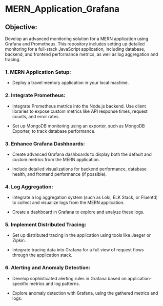 # MERN_Application_Grafana

## Objective:
Develop an advanced monitoring solution for a MERN application using Grafana and Prometheus. This repository includes setting up detailed monitoring for a full-stack JavaScript application, including database, backend, and frontend performance metrics, as well as log aggregation and tracing.

 ### 1. MERN Application Setup:

   - Deploy a travel memory application in your local machine.

### 2. Integrate Prometheus:

   - Integrate Prometheus metrics into the Node.js backend. Use client libraries to expose custom metrics like API response times, request counts, and error rates.

   - Set up MongoDB monitoring using an exporter, such as MongoDB Exporter, to track database performance.

### 3. Enhance Grafana Dashboards:

   - Create advanced Grafana dashboards to display both the default and custom metrics from the MERN application.

   - Include detailed visualizations for backend performance, database health, and frontend performance (if possible).

### 4. Log Aggregation:

   - Integrate a log aggregation system (such as Loki, ELK Stack, or Fluentd) to collect and visualize logs from the MERN application.

   - Create a dashboard in Grafana to explore and analyze these logs.

### 5. Implement Distributed Tracing:

   - Set up distributed tracing in the application using tools like Jaeger or Zipkin.

   - Integrate tracing data into Grafana for a full view of request flows through the application stack.

### 6. Alerting and Anomaly Detection:

   - Develop sophisticated alerting rules in Grafana based on application-specific metrics and log patterns.

   - Explore anomaly detection with Grafana, using the gathered metrics and logs.
